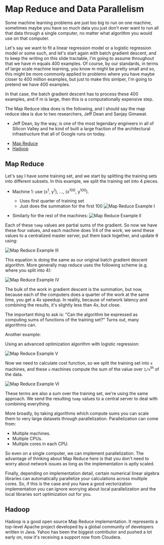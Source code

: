 # Map Reduce and Data Parallelism

Some machine learning problems are just too big to run on one machine, sometimes maybe you have so much data you just don't ever want to run all that data through a single computer, no matter what algorithm you would use on that computer.

Let's say we want to fit a linear regression model or a logistic regression model or some such, and let's start again with batch gradient descent, and to keep the writing on this slide tractable, I'm going to assume throughout that we have m equals 400 examples. Of course, by our standards, in terms of large scale machine learning, you know m might be pretty small and so, this might be more commonly applied to problems where you have maybe closer to 400 million examples, but just to make this simlper, I'm going to pretend we have 400 examples.

In that case, the batch gradient descent has to process these 400 examples, and if m is large, then this is a computationally expensive step.

The Map Reduce idea does is the following, and I should say the map reduce idea is due to two researchers, Jeff Dean and Sanjay Gimawat.

- Jeff Dean, by the way, is one of the most legendary engineers in all of Silicon Valley and he kind of built a large fraction of the architectural infrastructure that all of Google runs on today.

<!-- START doctoc generated TOC please keep comment here to allow auto update -->
<!-- DON'T EDIT THIS SECTION, INSTEAD RE-RUN doctoc TO UPDATE -->
<!-- END doctoc generated TOC please keep comment here to allow auto update -->

- [Map Reduce](#map-reduce)
- [Hadoop](#hadoop)

<!-- END doctoc generated TOC please keep comment here to allow auto update -->

## Map Reduce

Let's say I have some training set, and we start by splitting the training sets into different subsets. In this example, we split the training set into 4 pieces.

- Machine 1: use (x<sup>1</sup>, y<sup>1</sup>), ..., (x<sup>100</sup>, y<sup>100</sup>).
  - Uses first quarter of training set
  - Just does the summation for the first 100
  ![Map Reduce Example I](https://raw.githubusercontent.com/rmolinamir/machine-learning-notes/main/docs/3-machine-learning-systems/4-map-reduce-and-data-parallelism/images/Map-Reduce%20Example%20I.png)

- Similarly for the rest of the machines:
  ![Map Reduce Example II](https://raw.githubusercontent.com/rmolinamir/machine-learning-notes/main/docs/3-machine-learning-systems/4-map-reduce-and-data-parallelism/images/Map-Reduce%20Example%20II.png)

Each of these `temp` values are partial sums of the gradient. So now we have these four values, and each machine does 1/4 of the work, we send these values to a centralized master server, put them back together, and update θ using:

![Map Reduce Example III](https://raw.githubusercontent.com/rmolinamir/machine-learning-notes/main/docs/3-machine-learning-systems/4-map-reduce-and-data-parallelism/images/Map-Reduce%20Example%20III.png)

This equation is doing the same as our original batch gradient descent algorithm. More generally map reduce uses the following scheme (e.g. where you split into 4):

![Map Reduce Example IV](https://raw.githubusercontent.com/rmolinamir/machine-learning-notes/main/docs/3-machine-learning-systems/4-map-reduce-and-data-parallelism/images/Map-Reduce%20Example%20IV.png)

The bulk of the work in gradient descent is the summation, but now, because each of the computers does a quarter of the work at the same time, you get a 4x speedup. In reality, because of network latency and combining the results, it's slightly less than 4x, but close.

The important thing to ask is: "Can the algorithm be expressed as computing sums of functions of the training set?" Turns out, many algorithms can.

Another example:

Using an advanced optimization algorithm with logistic regression:

![Map Reduce Example V](https://raw.githubusercontent.com/rmolinamir/machine-learning-notes/main/docs/3-machine-learning-systems/4-map-reduce-and-data-parallelism/images/Map-Reduce%20Example%20V.png)

Now we need to calculate cost function, so we split the training set into `x` machines, and these `x` machines compute the sum of the value over `1/x`<sup>th</sup> of the data.

![Map Reduce Example VI](https://raw.githubusercontent.com/rmolinamir/machine-learning-notes/main/docs/3-machine-learning-systems/4-map-reduce-and-data-parallelism/images/Map-Reduce%20Example%20VI.png)

These terms are also a sum over the training set, we're using the same approach. We send the resulting `temp` values to a central server to deal with combining everything.

More broadly, by taking algorithms which compute sums you can scale them to very large datasets through parallelization. Parallelization can come from:

- Multiple machines.
- Multiple CPUs.
- Multiple cores in each CPU.

So even on a single computer, we can implement parallelization. The advantage of thinking about Map Reduce here is that you don't need to worry about network issues as long as the implementation is aptly scaled.

Finally, depending on implementation detail, certain numerical linear algebra libraries can automatically parallelize your calculations across multiple cores. So, if this is the case and you have a good vectorization implementation you can ignore worrying about local parallelization and the local libraries sort optimization out for you.

## Hadoop

Hadoop is a good open source Map Reduce implementation. It represents a top-level Apache project developed by a global community of developers written in Java. Yahoo has been the biggest contributor and pushed a lot early on, now it's receiving a support now from Cloudera.
